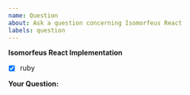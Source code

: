 ```yaml
---
name: Question
about: Ask a question concerning Isomorfeus React
labels: question
---
```


**Isomorfeus React Implementation**
* [x] ruby

**Your Question:**
